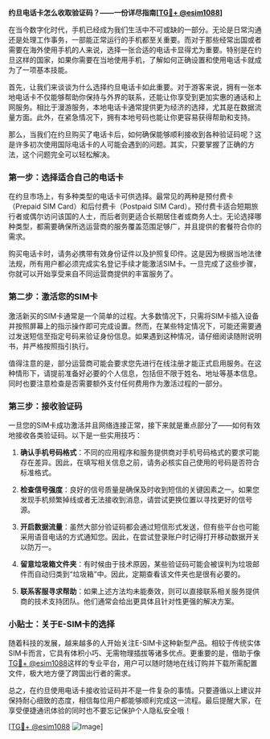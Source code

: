 **约旦电话卡怎么收取验证码？——一份详尽指南[[TG💪+ @esim1088](https://t.me/s/esim1088)]**

在当今数字化时代，手机已经成为我们生活中不可或缺的一部分。无论是日常沟通还是处理工作事务，一部能正常运行的手机都至关重要。而对于那些经常出国或者需要在海外使用手机的人来说，选择一张合适的电话卡显得尤为重要。特别是在约旦这样的国家，如果你需要在当地使用手机，了解如何正确设置和使用电话卡就成为了一项基本技能。

首先，让我们来谈谈为什么选择约旦电话卡如此重要。对于游客来说，拥有一张本地电话卡不仅能够帮助你保持与外界的联系，还能让你享受到更加实惠的通话和上网服务。相比于漫游服务，本地电话卡通常提供更为经济的选择，尤其是在数据流量方面。此外，在紧急情况下，拥有本地号码也能让你更容易获得帮助和支持。

那么，当我们在约旦购买了电话卡后，如何确保能够顺利接收到各种验证码呢？这是许多初次使用国际电话卡的人可能会遇到的问题。其实，只要掌握了正确的方法，这个问题完全可以轻松解决。

### 第一步：选择适合自己的电话卡

在约旦市场上，有多种类型的电话卡可供选择。最常见的两种是预付费卡（Prepaid SIM Card）和后付费卡（Postpaid SIM Card）。预付费卡适合短期旅行者或偶尔访问该国的人士，而后者则更适合长期居住者或商务人士。无论选择哪种类型，都需要确保所选运营商的服务覆盖范围足够广，并且提供的套餐符合你的需求。

购买电话卡时，请务必携带有效身份证件以及护照复印件。这是因为根据当地法律法规，所有用户都必须完成实名登记手续才能激活SIM卡。一旦完成了这些步骤，你就可以开始享受来自不同运营商提供的丰富服务了。

### 第二步：激活您的SIM卡

激活新买的SIM卡通常是一个简单的过程。大多数情况下，只需将SIM卡插入设备并按照屏幕上的指示操作即可完成设置。然而，在某些特定情况下，可能还需要通过发送短信至指定号码来验证身份信息。如果遇到这种情况，请仔细阅读随附说明书，并严格按照指引执行。

值得注意的是，部分运营商可能会要求您先进行在线注册才能正式启用服务。在这种情形下，请提前准备好必要的个人信息，包括但不限于姓名、地址等基本信息。同时也要注意检查是否需要额外支付任何费用作为激活过程的一部分。

### 第三步：接收验证码

一旦您的SIM卡成功激活并且网络连接正常，接下来就是重点部分了——如何有效地接收各类验证码。以下是一些实用技巧：

1. **确认手机号码格式**：不同的应用程序和服务提供商对手机号码格式的要求可能存在差异。因此，在填写相关信息之前，请务必核实自己使用的号码是否符合标准格式。
   
2. **检查信号强度**：良好的信号质量是确保及时收到短信的关键因素之一。如果您发现手机频繁掉线或者无法接收到消息，请尝试更换位置以寻找更好的信号源。
   
3. **开启数据流量**：虽然大部分验证码都会通过短信形式发送，但有些平台也可能采用语音电话的方式通知您。因此，在尝试登录账户时记得打开移动数据开关以防万一。
   
4. **留意垃圾箱文件夹**：有时候由于技术原因，某些验证码可能会被误判为垃圾邮件而自动归类到“垃圾箱”中。因此，定期查看该文件夹也是很有必要的。

5. **联系客服寻求帮助**：如果上述方法均未能奏效，则可以直接联系相关服务提供商的技术支持团队。他们通常会给出更具体且针对性更强的解决方案。

### 小贴士：关于E-SIM卡的选择

随着科技的发展，越来越多的人开始关注E-SIM卡这种新型产品。相较于传统实体SIM卡而言，它具有体积小巧、无需物理插拔等诸多优点。更重要的是，借助于像[TG💪+ @esim1088](https://t.me/s/esim1088)这样的专业平台，用户可以随时随地在线订购并下载所需配置文件，极大地方便了跨国出行者的需求。

总之，在约旦使用电话卡接收验证码并不是一件复杂的事情。只要遵循以上建议并保持耐心细致的态度，相信每位用户都能够顺利完成这一流程。最后提醒大家，在享受便捷通讯体验的同时也不要忘记保护个人隐私安全哦！

[[TG💪+ @esim1088](https://t.me/s/esim1088) ![Image](https://i.postimg.cc/4NQfJmqS/Snipaste-2025-05-13-00-14-12.png)]
